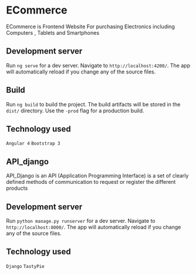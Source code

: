 # ECommerce
ECommerce is Frontend Website For purchasing Electronics including Computers , Tablets and Smartphones 


## Development server
Run `ng serve` for a dev server. Navigate to `http://localhost:4200/`. The app will automatically reload if you change any of the source files.


## Build

Run `ng build` to build the project. The build artifacts will be stored in the `dist/` directory. Use the `-prod` flag for a production build.


## Technology used
`Angular 4`
`Bootstrap 3`


## ######################################################################################################################

## API_django

API_Django is an API (Application Programming Interface) is a set of clearly defined methods of communication to request or register the different products 

## Development server
Run `python manage.py runserver` for a dev server. Navigate to `http://localhost:8000/`. The app will automatically reload if you change any of the source files.


## Technology used 
`Django`
`TastyPie`
